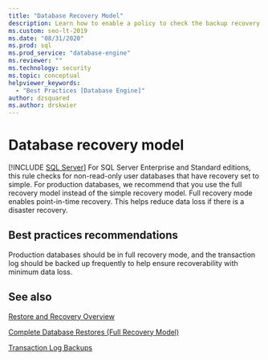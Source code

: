 ```yaml
---
title: "Database Recovery Model"
description: Learn how to enable a policy to check the backup recovery model for user databases to reduce data loss. 
ms.custom: seo-lt-2019
ms.date: "08/31/2020"
ms.prod: sql
ms.prod_service: "database-engine"
ms.reviewer: ""
ms.technology: security
ms.topic: conceptual
helpviewer_keywords: 
  - "Best Practices [Database Engine]"
author: dzsquared
ms.author: drskwier
---
```

# Database recovery model
 [!INCLUDE [SQL Server](../../includes/applies-to-version/sqlserver.md)]
  For SQL Server Enterprise and Standard editions, this rule checks for non-read-only user databases that have recovery set to simple. For production databases, we recommend that you use the full recovery model instead of the simple recovery model. Full recovery mode enables point-in-time recovery. This helps reduce data loss if there is a disaster recovery.
  
## Best practices recommendations  
 Production databases should be in full recovery mode, and the transaction log should be backed up frequently to help ensure recoverability with minimum data loss.
  
## See also 
  
 [Restore and Recovery Overview](../backup-restore/restore-and-recovery-overview-sql-server.md)   
  
 [Complete Database Restores (Full Recovery Model)](../backup-restore/complete-database-restores-full-recovery-model.md)  

 [Transaction Log Backups](../backup-restore/transaction-log-backups-sql-server.md)   
  
